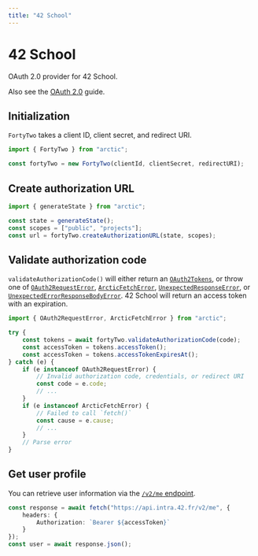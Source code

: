```yaml
---
title: "42 School"
---
```


# 42 School

OAuth 2.0 provider for 42 School.

Also see the [OAuth 2.0](/guides/oauth2) guide.

## Initialization

`FortyTwo` takes a client ID, client secret, and redirect URI.

```ts
import { FortyTwo } from "arctic";

const fortyTwo = new FortyTwo(clientId, clientSecret, redirectURI);
```

## Create authorization URL

```ts
import { generateState } from "arctic";

const state = generateState();
const scopes = ["public", "projects"];
const url = fortyTwo.createAuthorizationURL(state, scopes);
```

## Validate authorization code

`validateAuthorizationCode()` will either return an [`OAuth2Tokens`](/reference/main/OAuth2Tokens), or throw one of [`OAuth2RequestError`](/reference/main/OAuth2RequestError), [`ArcticFetchError`](/reference/main/ArcticFetchError), [`UnexpectedResponseError`](/reference/main/UnexpectedResponseError), or [`UnexpectedErrorResponseBodyError`](/reference/main/UnexpectedErrorResponseBodyError). 42 School will return an access token with an expiration.

```ts
import { OAuth2RequestError, ArcticFetchError } from "arctic";

try {
	const tokens = await fortyTwo.validateAuthorizationCode(code);
	const accessToken = tokens.accessToken();
	const accessToken = tokens.accessTokenExpiresAt();
} catch (e) {
	if (e instanceof OAuth2RequestError) {
		// Invalid authorization code, credentials, or redirect URI
		const code = e.code;
		// ...
	}
	if (e instanceof ArcticFetchError) {
		// Failed to call `fetch()`
		const cause = e.cause;
		// ...
	}
	// Parse error
}
```

## Get user profile

You can retrieve user information via the [`/v2/me` endpoint](https://api.intra.42.fr/apidoc/2.0/users/me.html).

```ts
const response = await fetch("https://api.intra.42.fr/v2/me", {
	headers: {
		Authorization: `Bearer ${accessToken}`
	}
});
const user = await response.json();
```
